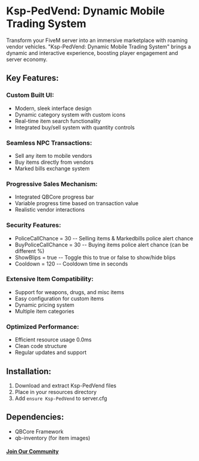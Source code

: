 # Ksp-PedVend: Dynamic Mobile Trading System

Transform your FiveM server into an immersive marketplace with roaming vendor vehicles. "Ksp-PedVend: Dynamic Mobile Trading System" brings a dynamic and interactive experience, boosting player engagement and server economy.

## Key Features:

### Custom Built UI:
- Modern, sleek interface design
- Dynamic category system with custom icons
- Real-time item search functionality
- Integrated buy/sell system with quantity controls

### Seamless NPC Transactions:
- Sell any item to mobile vendors
- Buy items directly from vendors
- Marked bills exchange system

### Progressive Sales Mechanism:
- Integrated QBCore progress bar
- Variable progress time based on transaction value
- Realistic vendor interactions

### Security Features:
- PoliceCallChance = 30      -- Selling items & Markedbills police alert chance
- BuyPoliceCallChance = 30   -- Buying items police alert chance (can be different %)
- ShowBlips = true -- Toggle this to true or false to show/hide blips
- Cooldown = 120 -- Cooldown time in seconds

### Extensive Item Compatibility:
- Support for weapons, drugs, and misc items
- Easy configuration for custom items
- Dynamic pricing system
- Multiple item categories

### Optimized Performance:
- Efficient resource usage 0.0ms
- Clean code structure
- Regular updates and support

## Installation:

1. Download and extract Ksp-PedVend files
2. Place in your resources directory
3. Add `ensure Ksp-PedVend` to server.cfg

## Dependencies:
- QBCore Framework
- qb-inventory (for item images)

#### [Join Our Community](https://discord.gg/7M7tZcKCrM)
